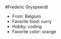 #Frederic Gryspeerdt

- From: Belgium
- Favorite food: curry
- Hobby: coding
- Favorite color: orange

